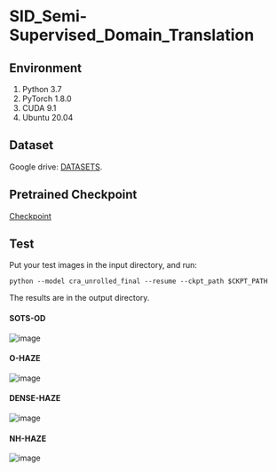 # SID_Semi-Supervised_Domain_Translation
## Environment
1. Python 3.7
2. PyTorch 1.8.0
3. CUDA 9.1
4. Ubuntu 20.04
## Dataset
Google drive: [DATASETS](https://drive.google.com/drive/folders/10cP6Z-n2G0006_ppW1WxkQpNKg3mSfnj?usp=sharing).
## Pretrained Checkpoint
[Checkpoint](http://jklp2.top/SID_Semi-Supervised_Domain_Translation/checkpoints/170.pt)

## Test
Put your test images in the input directory, and run:
```
python --model cra_unrolled_final --resume --ckpt_path $CKPT_PATH
```
The results are in the output directory.
#### SOTS-OD
![image](imgs/sots.jpg)
#### O-HAZE
![image](imgs/o-haze.jpg)
#### DENSE-HAZE
![image](imgs/d-haze.jpg)
#### NH-HAZE
![image](imgs/nh-haze.jpg)
